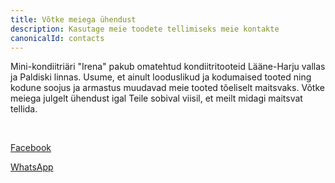 ```yaml
---
title: Võtke meiega ühendust
description: Kasutage meie toodete tellimiseks meie kontakte
canonicalId: contacts
---
```


Mini-kondiitriäri "Irena" pakub omatehtud kondiitritooteid Lääne-Harju vallas ja Paldiski linnas. Usume, et ainult looduslikud ja kodumaised tooted ning kodune soojus ja armastus muudavad meie tooted tõeliselt maitsvaks. Võtke meiega julgelt ühendust igal Teile sobival viisil, et meilt midagi maitsvat tellida.

<br />

<a href="https://www.facebook.com/irena.cooking/" target="_blank" rel="noopener">Facebook</a>

<a href="https://wa.link/sj6i9m" target="_blank" rel="noopener">WhatsApp</a>
